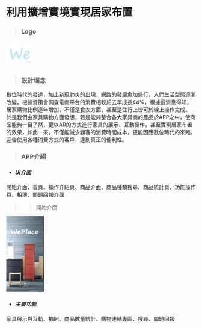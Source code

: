 # 利用擴增實境實現居家布置
> ### Logo
<img src="https://github.com/ShawnChen0817/ImgDataBase/blob/main/WePlace.png" width=70px> 
 
> ### 設計理念
數位時代的發達，加上新冠肺炎的出現，網路的發展愈加盛行，人們生活型態逐漸改變。根據資策會調查電商平台的消費相較於去年成長44%，根據這消息得知，居家購物比例逐年增加，不僅是食衣方面，甚至是住行上皆可於線上操作完成。
於是我們由家具購物方面發想，若是能夠整合各大家具商的產品於APP之中，使商品能夠一目了然，更以AR的方式進行家具的展示、互動操作，甚至實現居家布置的效果，如此一來，不僅能減少顧客的消費時間成本，更能因應數位時代的來臨，迎合使用各種消費方式的客戶，達到真正的便利性。
> ### APP介紹
* #### *UI介面*  
開始介面、首頁、操作介紹頁、商品介面、商品種類搜尋、商品統計頁、功能操作頁、相簿、問題回報介面    
>> 開始介面  
<img src="https://github.com/ShawnChen0817/ImgDataBase/blob/main/WePlace_start.png" width=100px>   

* #### *主要功能*
家具展示與互動、拍照、商品數量統計、購物連結專區、搜尋、問題回報
  

